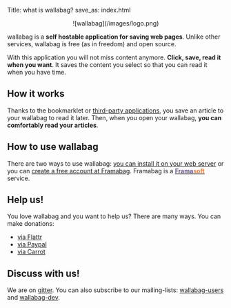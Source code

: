 Title: what is wallabag? 
save_as: index.html

<p style="text-align:center" markdown="1">
    ![wallabag](/images/logo.png)
</p>

wallabag is a **self hostable application for saving web pages**. Unlike other services, wallabag is free (as in freedom) and open source.

With this application you will not miss content anymore. **Click, save, read it when you want**. It saves the content you select so that you can read it when you have time.

## How it works

Thanks to the bookmarklet or [third-party applications](/pages/download-wallabag.html), you save an article to your wallabag to read it later. Then, when you open your wallabag, **you can comfortably read your articles**.

## How to use wallabag

There are two ways to use wallabag: [you can install it on your web server](/pages/download-wallabag.html) or you can [create a free account at Framabag](https://www.framabag.org/). Framabag is a [<span style="font-weight: bold; color: #6a5687;">Frama</span><span style="font-weight: bold; color: #eb7e41;">soft</span>](http://www.framasoft.net) service.

## Help us!

You love wallabag and you want to help us? There are many ways. You can make donations:

* [via Flattr](https://flattr.com/thing/1265480/poche-a-read-it-later-open-source-system)
* [via Paypal](https://www.paypal.com/cgi-bin/webscr?cmd=_s-xclick&hosted_button_id=9UBA65LG3FX9Y&lc=gb)
* [via Carrot](https://secure.carrot.org/pg/37952036#/)

## Discuss with us!

We are on [gitter](https://gitter.im/wallabag/wallabag). You can also subscribe to our mailing-lists: [wallabag-users](http://framalistes.org/sympa/info/wallabag-users) and [wallabag-dev](http://framalistes.org/sympa/info/wallabag-dev). 